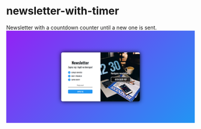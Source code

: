 # newsletter-with-timer
Newsletter with a countdown counter until a new one is sent.
![Preview](https://raw.githubusercontent.com/przylucki/newsletter-with-timer/2bbd3957e6acdc3b510415d0a7b4a6c6294cbbb3/preview.png)

